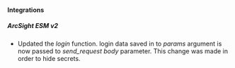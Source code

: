 #### Integrations
##### ArcSight ESM v2
- Updated the *login* function. login data saved in to *params* argument is now passed to *send_request* *body* parameter. This change was made in order to hide secrets.  
